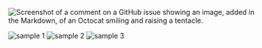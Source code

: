 ![Screenshot of a comment on a GitHub issue showing an image, added in the Markdown, of an Octocat smiling and raising a tentacle.](https://myoctocat.com/assets/images/base-octocat.svg)

![sample 1]('./sample_images/sample1.png')
![sample 2]('./sample_images/sample2.png')
![sample 3]('./sample_images/sample3.png')
